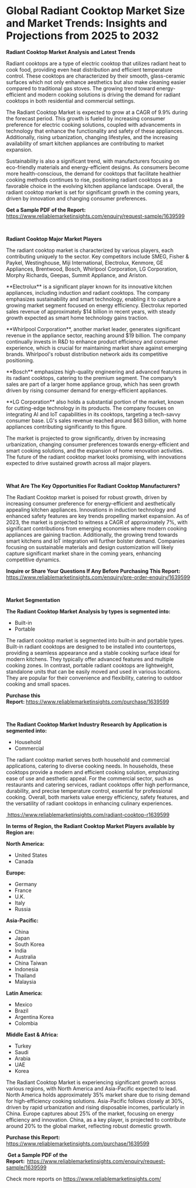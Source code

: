 <p><h1>Global Radiant Cooktop Market Size and Market Trends: Insights and Projections from 2025 to 2032</h1></p><p><strong>Radiant Cooktop Market Analysis and Latest Trends</strong></p>
<p><p>Radiant cooktops are a type of electric cooktop that utilizes radiant heat to cook food, providing even heat distribution and efficient temperature control. These cooktops are characterized by their smooth, glass-ceramic surfaces which not only enhance aesthetics but also make cleaning easier compared to traditional gas stoves. The growing trend toward energy-efficient and modern cooking solutions is driving the demand for radiant cooktops in both residential and commercial settings.</p><p>The Radiant Cooktop Market is expected to grow at a CAGR of 9.9% during the forecast period. This growth is fueled by increasing consumer preference for electric cooking solutions, coupled with advancements in technology that enhance the functionality and safety of these appliances. Additionally, rising urbanization, changing lifestyles, and the increasing availability of smart kitchen appliances are contributing to market expansion. </p><p>Sustainability is also a significant trend, with manufacturers focusing on eco-friendly materials and energy-efficient designs. As consumers become more health-conscious, the demand for cooktops that facilitate healthier cooking methods continues to rise, positioning radiant cooktops as a favorable choice in the evolving kitchen appliance landscape. Overall, the radiant cooktop market is set for significant growth in the coming years, driven by innovation and changing consumer preferences.</p></p>
<p><strong>Get a Sample PDF of the Report:&nbsp;</strong> <a href="https://www.reliablemarketinsights.com/enquiry/request-sample/1639599?utm_campaign=3284&utm_medium=2&utm_source=Github&utm_content=ia&utm_term=11042025&utm_id=radiant-cooktop">https://www.reliablemarketinsights.com/enquiry/request-sample/1639599</a></p>
<p>&nbsp;</p>
<p><strong>Radiant Cooktop Major Market Players</strong></p>
<p><p>The radiant cooktop market is characterized by various players, each contributing uniquely to the sector. Key competitors include SMEG, Fisher & Paykel, Westinghouse, Miji International, Electrolux, Kenmore, GE Appliances, Brentwood, Bosch, Whirlpool Corporation, LG Corporation, Morphy Richards, Geepas, Summit Appliance, and Ariston.</p><p>**Electrolux** is a significant player known for its innovative kitchen appliances, including induction and radiant cooktops. The company emphasizes sustainability and smart technology, enabling it to capture a growing market segment focused on energy efficiency. Electrolux reported sales revenue of approximately $14 billion in recent years, with steady growth expected as smart home technology gains traction.</p><p>**Whirlpool Corporation**, another market leader, generates significant revenue in the appliance sector, reaching around $19 billion. The company continually invests in R&D to enhance product efficiency and consumer experience, which is crucial for maintaining market share against emerging brands. Whirlpool's robust distribution network aids its competitive positioning.</p><p>**Bosch** emphasizes high-quality engineering and advanced features in its radiant cooktops, catering to the premium segment. The company’s sales are part of a larger home appliance group, which has seen growth driven by rising consumer demand for energy-efficient appliances.</p><p>**LG Corporation** also holds a substantial portion of the market, known for cutting-edge technology in its products. The company focuses on integrating AI and IoT capabilities in its cooktops, targeting a tech-savvy consumer base. LG's sales revenue reached around $63 billion, with home appliances contributing significantly to this figure.</p><p>The market is projected to grow significantly, driven by increasing urbanization, changing consumer preferences towards energy-efficient and smart cooking solutions, and the expansion of home renovation activities. The future of the radiant cooktop market looks promising, with innovations expected to drive sustained growth across all major players.</p></p>
<p>&nbsp;</p>
<p><strong>What Are The Key Opportunities For Radiant Cooktop Manufacturers?</strong></p>
<p><p>The Radiant Cooktop market is poised for robust growth, driven by increasing consumer preference for energy-efficient and aesthetically appealing kitchen appliances. Innovations in induction technology and enhanced safety features are key trends propelling market expansion. As of 2023, the market is projected to witness a CAGR of approximately 7%, with significant contributions from emerging economies where modern cooking appliances are gaining traction. Additionally, the growing trend towards smart kitchens and IoT integration will further bolster demand. Companies focusing on sustainable materials and design customization will likely capture significant market share in the coming years, enhancing competitive dynamics.</p></p>
<p><strong>Inquire or Share Your Questions If Any Before Purchasing This Report:</strong> <a href="https://www.reliablemarketinsights.com/enquiry/pre-order-enquiry/1639599?utm_campaign=3284&utm_medium=2&utm_source=Github&utm_content=ia&utm_term=11042025&utm_id=radiant-cooktop">https://www.reliablemarketinsights.com/enquiry/pre-order-enquiry/1639599</a></p>
<p>&nbsp;</p>
<p><strong>Market Segmentation</strong></p>
<p><strong>The Radiant Cooktop Market Analysis by types is segmented into:</strong></p>
<p><ul><li>Built-in</li><li>Portable</li></ul></p>
<p><p>The radiant cooktop market is segmented into built-in and portable types. Built-in radiant cooktops are designed to be installed into countertops, providing a seamless appearance and a stable cooking surface ideal for modern kitchens. They typically offer advanced features and multiple cooking zones. In contrast, portable radiant cooktops are lightweight, standalone units that can be easily moved and used in various locations. They are popular for their convenience and flexibility, catering to outdoor cooking and small spaces.</p></p>
<p><strong>Purchase this Report:&nbsp;</strong><a href="https://www.reliablemarketinsights.com/purchase/1639599?utm_campaign=3284&utm_medium=2&utm_source=Github&utm_content=ia&utm_term=11042025&utm_id=radiant-cooktop">https://www.reliablemarketinsights.com/purchase/1639599</a></p>
<p>&nbsp;</p>
<p><strong>The Radiant Cooktop Market Industry Research by Application is segmented into:</strong></p>
<p><ul><li>Household</li><li>Commercial</li></ul></p>
<p><p>The radiant cooktop market serves both household and commercial applications, catering to diverse cooking needs. In households, these cooktops provide a modern and efficient cooking solution, emphasizing ease of use and aesthetic appeal. For the commercial sector, such as restaurants and catering services, radiant cooktops offer high performance, durability, and precise temperature control, essential for professional cooking. Overall, both markets value energy efficiency, safety features, and the versatility of radiant cooktops in enhancing culinary experiences.</p></p>
<p><a href="https://www.reliablemarketinsights.com/radiant-cooktop-r1639599?utm_campaign=3284&utm_medium=2&utm_source=Github&utm_content=ia&utm_term=11042025&utm_id=radiant-cooktop">&nbsp;https://www.reliablemarketinsights.com/radiant-cooktop-r1639599</a></p>
<p><strong>In terms of Region, the Radiant Cooktop Market Players available by Region are:</strong></p>
<p>
    <p> <strong> North America: </strong>
        <ul>
            <li>United States</li>
            <li>Canada</li>
        </ul>
        </p> 
    <p> <strong> Europe: </strong>
        <ul>
            <li>Germany</li>
            <li>France</li>
            <li>U.K.</li>
            <li>Italy</li>
            <li>Russia</li>
        </ul>
        </p> 
    <p> <strong> Asia-Pacific: </strong>
        <ul>
            <li>China</li>
            <li>Japan</li>
            <li>South Korea</li>
            <li>India</li>
            <li>Australia</li>
            <li>China Taiwan</li>
            <li>Indonesia</li>
            <li>Thailand</li>
            <li>Malaysia</li>
        </ul>
        </p> 
    <p> <strong> Latin America: </strong>
        <ul>
            <li>Mexico</li>
            <li>Brazil</li>
            <li>Argentina Korea</li>
            <li>Colombia</li>
        </ul>
        </p> 
    <p> <strong> Middle East & Africa: </strong>
        <ul>
            <li>Turkey</li>
            <li>Saudi</li>
            <li>Arabia</li>
            <li>UAE</li>
            <li>Korea</li>
        </ul>
    </p>
    </p>
<p><p>The Radiant Cooktop Market is experiencing significant growth across various regions, with North America and Asia-Pacific expected to lead. North America holds approximately 35% market share due to rising demand for high-efficiency cooking solutions. Asia-Pacific follows closely at 30%, driven by rapid urbanization and rising disposable incomes, particularly in China. Europe captures about 25% of the market, focusing on energy efficiency and innovation. China, as a key player, is projected to contribute around 20% to the global market, reflecting robust domestic growth.</p></p>
<p><strong>Purchase this Report: </strong><a href="https://www.reliablemarketinsights.com/purchase/1639599?utm_campaign=3284&utm_medium=2&utm_source=Github&utm_content=ia&utm_term=11042025&utm_id=radiant-cooktop">https://www.reliablemarketinsights.com/purchase/1639599</a></p>
<p>&nbsp;<strong>Get a Sample PDF of the Report:&nbsp;&nbsp;</strong><a href="https://www.reliablemarketinsights.com/enquiry/request-sample/1639599?utm_campaign=3284&utm_medium=2&utm_source=Github&utm_content=ia&utm_term=11042025&utm_id=radiant-cooktop">https://www.reliablemarketinsights.com/enquiry/request-sample/1639599</a></p>
<p><strong></strong></p>
<p>Check more reports on <a href="https://www.reliablemarketinsights.com/?utm_campaign=3284&utm_medium=2&utm_source=Github&utm_content=ia&utm_term=11042025&utm_id=radiant-cooktop">https://www.reliablemarketinsights.com/</a></p>